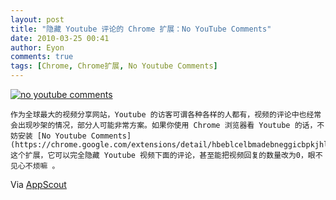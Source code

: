 ```yaml
---
layout: post
title: "隐藏 Youtube 评论的 Chrome 扩展：No YouTube Comments"
date: 2010-03-25 00:41
author: Eyon
comments: true
tags: [Chrome, Chrome扩展, No Youtube Comments]
---
```

<a href="http://img.chromi.org/2010/03/no-youtube-comments.png">![](http://img.chromi.org/2010/03/no-youtube-comments-550x448.png "no youtube comments")</a>

    作为全球最大的视频分享网站，Youtube 的访客可谓各种各样的人都有，视频的评论中也经常会出现吵架的情况，部分人可能非常方案。如果你使用 Chrome 浏览器看 Youtube 的话，不妨安装 [No Youtube Comments](https://chrome.google.com/extensions/detail/hbeblcelbmadebneggicbpkjhlppjoen) 这个扩展，它可以完全隐藏 Youtube 视频下面的评论，甚至能把视频回复的数量改为0，眼不见心不烦嘛 。

Via [AppScout](http://www.appscout.com/2010/03/no_youtube_comments_chrome_ext.php)
